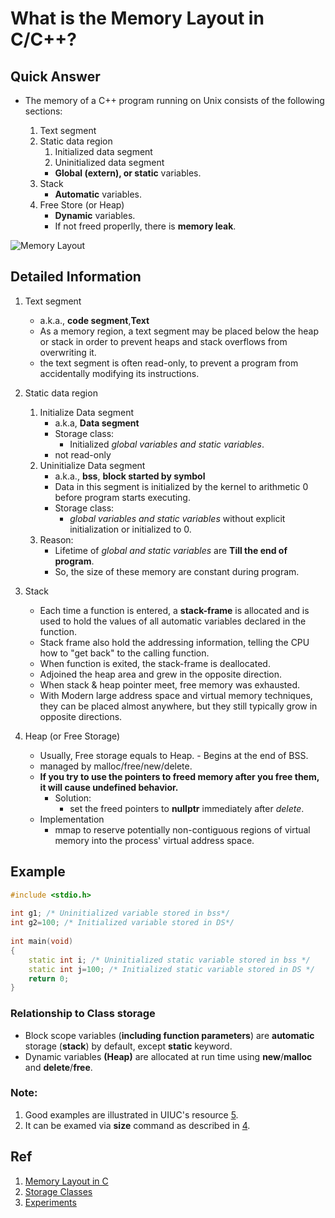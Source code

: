 # What is the Memory Layout in C/C++?

## Quick Answer
- The memory of a C++ program running on Unix consists of the following sections:

    1. Text segment
    2. Static data region
        1. Initialized data segment            
        2. Uninitialized data segment
        - **Global (extern), or static** variables.
    3. Stack
        - **Automatic** variables.
    4. Free Store (or Heap)
        - **Dynamic** variables.
        - If not freed properlly, there is **memory leak**.

![Memory Layout](https://media.geeksforgeeks.org/wp-content/uploads/memoryLayoutC.jpg)

## Detailed Information
1. Text segment
    - a.k.a., **code segment**,**Text**
    - As a memory region, a text segment may be placed below the heap or stack in order to prevent heaps and stack overflows from overwriting it.
    - the text segment is often read-only, to prevent a program from accidentally modifying its instructions.
2. Static data region
    1. Initialize Data segment
        - a.k.a, **Data segment**
        - Storage class: 
            - Initialized *global variables and static variables*.
        - not read-only
    2. Uninitialize Data segment
        - a.k.a., **bss**, **block started by symbol**
        - Data in this segment is initialized by the kernel to arithmetic 0 before program starts executing.
        - Storage class: 
            - *global variables and static variables* without explicit initialization or initialized to 0.
    3. Reason: 
        - Lifetime of *global and static variables* are **Till the end of program**.
        - So, the size of these memory are constant during program.
3. Stack
    - Each time a function is entered, a **stack-frame** is allocated and is used to hold the values of all automatic variables declared in the function.
    - Stack frame also hold the addressing information, telling the CPU how to "get back" to the calling function.
    - When function is exited, the stack-frame is deallocated.
    - Adjoined the heap area and grew in the opposite direction.
    - When stack & heap pointer meet, free memory was exhausted. 
    - With Modern large address space and virtual memory techniques, they can be placed almost anywhere, but they still typically grow in opposite directions.

4. Heap (or Free Storage)
    - Usually, Free storage equals to Heap. - Begins at the end of BSS.
    - managed by malloc/free/new/delete.
    - **If you try to use the pointers to freed memory after you free them, it will cause undefined behavior.**
        - Solution:
            - set the freed pointers to **nullptr** immediately after *delete*.
    - Implementation
        - mmap to reserve potentially non-contiguous regions of virtual memory into the process' virtual address space.
## Example
~~~c++
#include <stdio.h>
 
int g1; /* Uninitialized variable stored in bss*/
int g2=100; /* Initialized variable stored in DS*/
 
int main(void)
{
    static int i; /* Uninitialized static variable stored in bss */
    static int j=100; /* Initialized static variable stored in DS */
    return 0;
}
~~~

### Relationship to Class storage
- Block scope variables (**including function parameters**) are **automatic** storage (**stack**) by default, except **static** keyword.
- Dynamic variables **(Heap)** are allocated at run time using **new**/**malloc** and **delete**/**free**.

### Note: 
1. Good examples are illustrated in UIUC's resource [5](https://courses.engr.illinois.edu/cs225/sp2022/resources/stack-heap/).
2. It can be examed via **size** command as described in [4](https://www.geeksforgeeks.org/memory-layout-of-c-program/).

## Ref
1. [Memory Layout in C](https://www.geeksforgeeks.org/memory-layout-of-c-program/)
2. [Storage Classes](http://faculty.cs.niu.edu/~mcmahon/CS241/Notes/storage_class.html)
4. [Experiments](https://www.geeksforgeeks.org/memory-layout-of-c-program/)